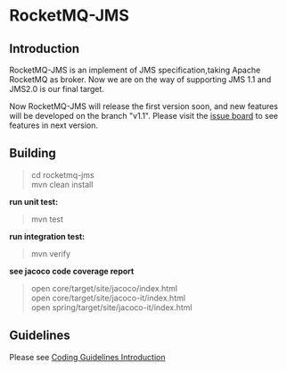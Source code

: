 # RocketMQ-JMS  


## Introduction
RocketMQ-JMS is an implement of JMS specification,taking Apache RocketMQ as broker.
Now we are on the way of supporting JMS 1.1 and JMS2.0 is our final target.   

Now RocketMQ-JMS will release the first version soon, and new features will be developed on the branch "v1.1".
Please visit the [issue board](https://github.com/rocketmq/rocketmq-jms/issues) to see features in next version. 


## Building

  > cd rocketmq-jms  
  > mvn clean install  
  
  **run unit test:**  
  > mvn test    
  
  **run integration test:**  
  > mvn verify
  
  **see jacoco code coverage report**
  > open core/target/site/jacoco/index.html  
  > open core/target/site/jacoco-it/index.html  
  > open spring/target/site/jacoco-it/index.html 
  
  
## Guidelines

 Please see [Coding Guidelines Introduction](http://rocketmq.apache.org/docs/code-guidelines/)
